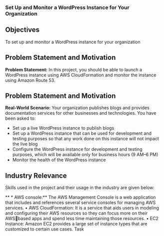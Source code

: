 ### Set Up and Monitor a WordPress Instance for Your Organization

## Objectives
To set up and monitor a WordPress instance for your  organization

## Problem Statement and Motivation
**Problem Statement:** In this project, you should be able to launch a WordPress instance using AWS CloudFormation and monitor the instance using Amazon Route 53.

## Problem Statement and Motivation
**Real-World Scenario:** Your organization publishes blogs and provides documentation services for other businesses and technologies. You have been asked to:
* Set up a live WordPress instance to publish blogs
* Set up a WordPress instance that can be used for development and 
testing purposes so that any work done on this instance will not impact 
the live blog
* Configure the WordPress instance for development and testing 
purposes, which will be available only for business hours (9 AM–6 PM)
* Monitor the health of the WordPress instance

## Industry Relevance
Skills used in the project and their usage in the industry are given below:

** * AWS console:** The AWS Management Console is a web application that 
includes and references several service consoles for managing AWS 
services.
• AWS CloudFormation: It is a service that aids users in modeling and 
configuring their AWS resources so they can focus more on their AWS￾based apps and spend less time maintaining those resources. 
• EC2 Instance: Amazon EC2 provides a large set of instance types that 
are customized to certain use cases.
Task
